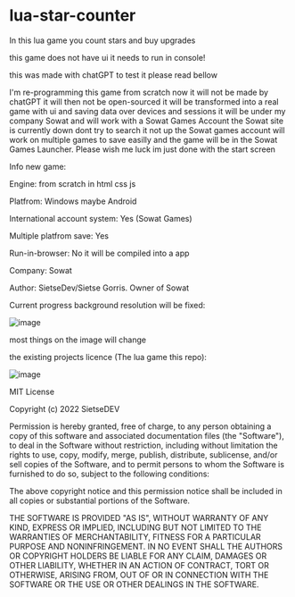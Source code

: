 # lua-star-counter
In this lua game you count stars and buy upgrades

this game does not have ui it needs to run in console!

this was made with chatGPT to test it please read bellow

I'm re-programming this game from scratch now it will not be made by chatGPT it will then not be open-sourced it will be transformed into a real game with ui and saving data over devices and sessions it will be under my company Sowat and will work with a Sowat Games Account the Sowat site is currently down dont try to search it not up the Sowat games account will work on multiple games to save easilly and the game will be in the Sowat Games Launcher. Please wish me luck im just done with the start screen

Info new game:

Engine: from scratch in html css js

Platfrom: Windows maybe Android

International account system: Yes (Sowat Games)

Multiple platfrom save: Yes

Run-in-browser: No it will be compiled into a app

Company: Sowat

Author: SietseDev/Sietse Gorris. Owner of Sowat


Current progress background resolution will be fixed:

![image](https://user-images.githubusercontent.com/110413038/216789564-6eb8ba6b-a89f-4026-b853-93a6a7e9caeb.png)

most things on the image will change


the existing projects licence (The lua game this repo):


![image](https://user-images.githubusercontent.com/110413038/216789607-06433f09-fec2-450b-95d4-86470c9aa3cd.png)


MIT License

Copyright (c) 2022 SietseDEV

Permission is hereby granted, free of charge, to any person obtaining a copy
of this software and associated documentation files (the "Software"), to deal
in the Software without restriction, including without limitation the rights
to use, copy, modify, merge, publish, distribute, sublicense, and/or sell
copies of the Software, and to permit persons to whom the Software is
furnished to do so, subject to the following conditions:

The above copyright notice and this permission notice shall be included in all
copies or substantial portions of the Software.

THE SOFTWARE IS PROVIDED "AS IS", WITHOUT WARRANTY OF ANY KIND, EXPRESS OR
IMPLIED, INCLUDING BUT NOT LIMITED TO THE WARRANTIES OF MERCHANTABILITY,
FITNESS FOR A PARTICULAR PURPOSE AND NONINFRINGEMENT. IN NO EVENT SHALL THE
AUTHORS OR COPYRIGHT HOLDERS BE LIABLE FOR ANY CLAIM, DAMAGES OR OTHER
LIABILITY, WHETHER IN AN ACTION OF CONTRACT, TORT OR OTHERWISE, ARISING FROM,
OUT OF OR IN CONNECTION WITH THE SOFTWARE OR THE USE OR OTHER DEALINGS IN THE
SOFTWARE.

